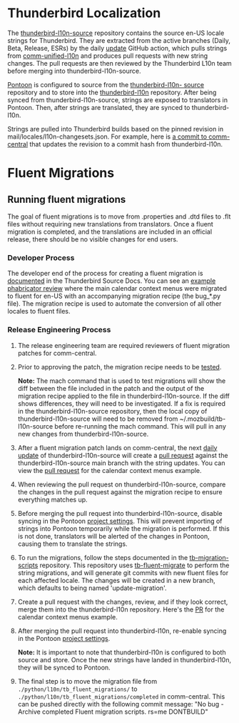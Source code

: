 # Thunderbird Localization
The [thunderbird-l10n-source](https://github.com/thunderbird/thunderbird-l10n-source)
repository contains the source en-US locale strings for Thunderbird.
They are extracted from the active branches (Daily, Beta, Release, ESRs) by the
daily [update](https://github.com/thunderbird/thunderbird-l10n-source/actions/workflows/update.yml)
GitHub action, which pulls strings from
[comm-unified-l10n](https://github.com/thunderbird/comm-unified-l10n) and
produces pull requests with new string changes. The pull requests are then
reviewed by the Thunderbird L10n team before merging into
thunderbird-l10n-source.

[Pontoon](https://pontoon.mozilla.org/projects/thunderbird/) is configured to
source from the [thunderbird-l10n-
source](https://github.com/thunderbird/thunderbird-l10n-source) repository and
to store into the
[thunderbird-l10n](https://github.com/thunderbird/thunderbird-l10n) repository.
After being synced from thunderbird-l10n-source, strings are exposed to
translators in Pontoon. Then, after strings are translated, they are synced
to thunderbird-l10n.

Strings are pulled into Thunderbird builds based on the pinned revision in
mail/locales/l10n-changesets.json. For example, here is
[a commit to comm-central](https://hg-edge.mozilla.org/comm-central/rev/60de483daafa18d611551d21e2fa553e2b11b470)
that updates the revision to a commit hash from thunderbird-l10n.

# Fluent Migrations
## Running fluent migrations
The goal of fluent migrations is to move from .properties and .dtd files
to .flt files without requiring new translations from translators. Once a
fluent migration is completed, and the translations are included in an official
release, there should be no visible changes for end users.

### Developer Process
The developer end of the process for creating a fluent migration is
[documented](https://source-docs.thunderbird.net/en/latest/l10n/fluent_migrations.html)
in the Thunderbird Source Docs. You can see an
[example phabricator review](https://phabricator.services.mozilla.com/D260738)
where the main calendar context menus were migrated to fluent for en-US with an
accompanying migration recipe (the bug_*.py file). The migration recipe is used
to automate the conversion of all other locales to fluent files.

### Release Engineering Process

1. The release engineering team are required reviewers of fluent migration
patches for comm-central.

2. Prior to approving the patch, the migration recipe needs to be
[tested](https://source-docs.thunderbird.net/en/latest/l10n/testing_migrations.html).

   **Note:** The mach command that is used to test migrations will show the diff
between the file included in the patch and the output of the migration recipe
applied to the file in thunderbird-l10n-source. If the diff shows differences,
they will need to be investigated. If a fix is required in the
thunderbird-l10n-source repository, then the local copy of
thunderbird-l10n-source will need to be removed from ~/.mozbuild/tb-l10n-source
before re-running the mach command. This will pull in any new changes from
thunderbird-l10n-source.

3. After a fluent migration patch lands on comm-central, the next
[daily update](https://github.com/thunderbird/thunderbird-l10n-source/actions/workflows/update.yml)
of thunderbird-l10n-source will create a
[pull request](https://github.com/thunderbird/thunderbird-l10n-source/pulls)
against the thunderbird-l10n-source main branch with the string updates.
You can view the [pull
request](https://github.com/thunderbird/thunderbird-l10n-source/pull/67) for the
calendar context menus example.

4. When reviewing the pull request on thunderbird-l10n-source, compare
the changes in the pull request against the migration recipe to
ensure everything matches up.

5. Before merging the pull request into thunderbird-l10n-source, disable
syncing in the Pontoon [project
settings](https://pontoon.mozilla.org/admin/projects/thunderbird/). This will
prevent importing of strings into Pontoon temporarily while the migration is
performed. If this is not done, translators will be alerted of the changes in
Pontoon, causing them to translate the strings.

6. To run the migrations, follow the steps documented in the
[tb-migration-scripts](https://github.com/thunderbird/tb-migration-scripts)
repository. This repository uses
[tb-fluent-migrate](https://github.com/thunderbird/tb-fluent-migrate)
to perform the string migrations, and will generate git commits with
new fluent files for each affected locale. The changes will be created in a
new branch, which defaults to being named 'update-migration'.

7. Create a pull request with the changes, review, and if they look correct,
merge them into the thunderbird-l10n repository. Here's
the [PR](https://github.com/thunderbird/thunderbird-l10n/pull/15) for the
calendar context menus example.

8. After merging the pull request into thunderbird-l10n, re-enable syncing
in the Pontoon [project
settings](https://pontoon.mozilla.org/admin/projects/thunderbird/).

   **Note:** It is important to note that thunderbird-l10n is configured to both source and
store. Once the new strings have landed in thunderbird-l10n, they will be synced
to Pontoon.

9. The final step is to move the migration file from `./python/l10n/tb_fluent_migrations/`
to `./python/l10n/tb_fluent_migrations/completed` in comm-central. This can be pushed
directly with the following commit message:
"No bug - Archive completed Fluent migration scripts. rs=me DONTBUILD"
